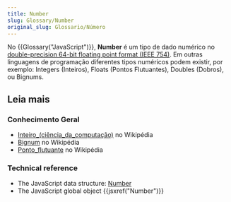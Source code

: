 ```yaml
---
title: Number
slug: Glossary/Number
original_slug: Glossario/Número
---
```


No {{Glossary("JavaScript")}}, **Number** é um tipo de dado numérico no [double-precision 64-bit floating point format (IEEE 754)](http://en.wikipedia.org/wiki/Double_precision_floating-point_format). Em outras linguagens de programação diferentes tipos numéricos podem existir, por exemplo: Integers (Inteiros), Floats (Pontos Flutuantes), Doubles (Dobros), ou Bignums.

## Leia mais

### Conhecimento Geral

- [Inteiro_(ciência_da_computação)](<https://pt.wikipedia.org/wiki/Inteiro_(ciência_da_computação)>) no Wikipédia
- [Bignum](https://pt.wikipedia.org/wiki/Bignum) no Wikipédia
- [Ponto_flutuante](https://pt.wikipedia.org/wiki/Ponto_flutuante) no Wikipédia

### Technical reference

- The JavaScript data structure: [Number](/pt-BR/docs/Web/JavaScript/Data_structures#Number_type)
- The JavaScript global object {{jsxref("Number")}}
